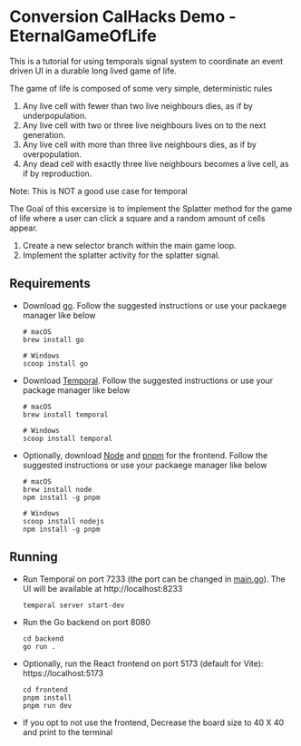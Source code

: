 # Conversion CalHacks Demo - EternalGameOfLife 

This is a tutorial for using temporals signal system to coordinate an event driven UI in a durable long lived game of life.

The game of life is composed of some very simple, deterministic rules
1. Any live cell with fewer than two live neighbours dies, as if by underpopulation.
2. Any live cell with two or three live neighbours lives on to the next generation.
3. Any live cell with more than three live neighbours dies, as if by overpopulation.
4. Any dead cell with exactly three live neighbours becomes a live cell, as if by reproduction.

Note: This is NOT a good use case for temporal

The Goal of this excersize is to implement the Splatter method for the game of life where a user can click a square and a random amount of cells appear.

1. Create a new selector branch within the main game loop.
2. Implement the splatter activity for the splatter signal.


## Requirements

- Download [go](https://go.dev/dl/). Follow the suggested instructions or use your packaege manager like below

  ```shell
  # macOS
  brew install go

  # Windows
  scoop install go
  ```

- Download [Temporal](https://learn.temporal.io/getting_started/go/dev_environment). Follow the suggested instructions or use your package manager like below

  ```shell
  # macOS
  brew install temporal

  # Windows
  scoop install temporal
  ```

- Optionally, download [Node](https://nodejs.org/en/download) and [pnpm](https://pnpm.io/installation) for the frontend. Follow the suggested instructions or use your packaege manager like below

  ```shell
  # macOS
  brew install node
  npm install -g pnpm

  # Windows
  scoop install nodejs
  npm install -g pnpm
  ```

## Running

- Run Temporal on port 7233 (the port can be changed in [main.go](./backend/main.go)). The UI will be available at http://localhost:8233

  ```shell
  temporal server start-dev
  ```

- Run the Go backend on port 8080

  ```shell
  cd backend
  go run .
  ```

- Optionally, run the React frontend on port 5173 (default for Vite): https://localhost:5173
  ```shell
  cd frontend
  pnpm install
  pnpm run dev
  ```
- If you opt to not use the frontend, Decrease the board size to 40 X 40 and print to the terminal